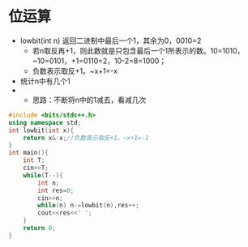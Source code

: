 # 位运算
* lowbit(int n) 返回二进制中最后一个1，其余为0，0010=2
  * 若n取反再+1，则此数就是只包含最后一个1所表示的数。10=1010，~10=0101，+1=0110=2，10-2=8=1000；
  * 负数表示取反+1。~x+1=-x
* 统计n中有几个1
* * 思路：不断将n中的1减去，看减几次
```c++
#include <bits/stdc++.h>
using namespace std;
int lowbit(int x){
    return x&-x;//负数表示取反+1。~x+1=-1
}
int main(){
    int T;
    cin>>T;
    while(T--){
        int n;
        int res=0;
        cin>>n;
        while(n) n-=lowbit(n),res++;
        cout<<res<<' ';
    }
    return 0;
}
```